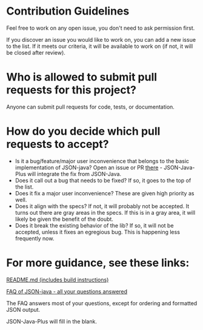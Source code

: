 # Contribution Guidelines

Feel free to work on any open issue, you don't need to ask permission first.

If you discover an issue you would like to work on, you can add a new issue to the list. If it meets our criteria, it will be available to work on (if not, it will be closed after review).

# Who is allowed to submit pull requests for this project?

Anyone can submit pull requests for code, tests, or documentation.

# How do you decide which pull requests to accept?

* Is it a bug/feature/major user inconvenience that belongs to the basic implementation of JSON-java? Open an issue or PR [there](https://github.com/stleary/JSON-java/issues) - JSON-Java-Plus will integrate the fix from JSON-Java.
* Does it call out a bug that needs to be fixed? If so, it goes to the top of the list.
* Does it fix a major user inconvenience? These are given high priority as well.
* Does it align with the specs? If not, it will probably not be accepted. It turns out there are gray areas in the specs. If this is in a gray area, it will likely be given the benefit of the doubt.
* Does it break the existing behavior of the lib? If so, it will not be accepted, unless it fixes an egregious bug. This is happening less frequently now.

# For more guidance, see these links:

[README.md (includes build instructions)](https://github.com/openworld42/JSON-Java-Plus#readme)

[FAQ of JSON-java - all your questions answered](https://github.com/stleary/JSON-java/wiki/FAQ)

The FAQ answers most of your questions, except for ordering and formatted JSON output.

JSON-Java-Plus will fill in the blank.


